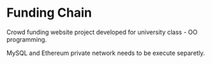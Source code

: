 # Funding Chain
Crowd funding website project developed for university class - OO programming.

MySQL and Ethereum private network needs to be execute separetly.
